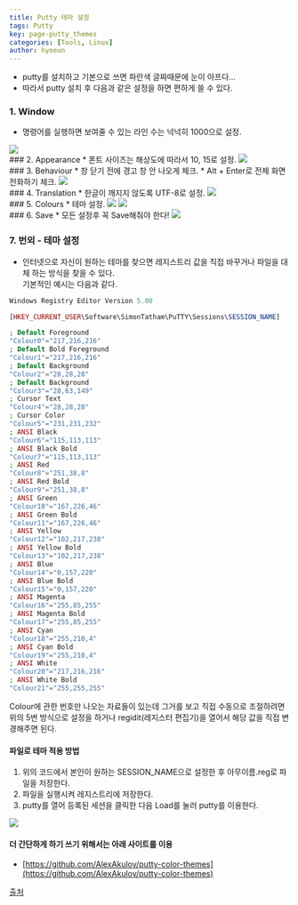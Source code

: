 ```yaml
---
title: Putty 테마 설정
tags: Putty
key: page-putty_themes
categories: [Tools, Linux]
author: hyoeun
---
```


* putty를 설치하고 기본으로 쓰면 파란색 글짜때문에 눈이 아프다...
* 따라서 putty 설치 후 다음과 같은 설정을 하면 편하게 쓸 수 있다.

### 1. Window
* 명령어를 실행하면 보여줄 수 있는 라인 수는 넉넉히 1000으로 설정.  
<img src="/assets/images/putty_window.png">

<br>
### 2. Appearance
* 폰트 사이즈는 해상도에 따라서 10, 15로 설정.  
<img src="/assets/images/putty_appearance.png">

<br>
### 3. Behaviour
* 창 닫기 전에 경고 창 안 나오게 체크.
* Alt + Enter로 전체 화면 전화하기 체크.  
<img src="/assets/images/putty_behaviour.png">

<br>
### 4. Translation
* 한글이 깨지지 않도록 UTF-8로 설정.  
<img src="/assets/images/putty_translation.jpg">

<br>
### 5. Colours
* 테마 설정.  
<img src="/assets/images/putty_colors.png">
<img src="/assets/images/putty_theme.jpg">

<br>
### 6. Save
* 모든 설정후 꼭 Save해줘야 한다!  
<img src="/assets/images/putty_save.png">

### 7. 번외 - 테마 설정
* 인터넷으로 자신이 원하는 테마를 찾으면 레지스트리 값을 직접 바꾸거나 파일을 대체 하는 방식을 찾을 수 있다.<br>
기본적인 예시는 다음과 같다.

```php
Windows Registry Editor Version 5.00

[HKEY_CURRENT_USER\Software\SimonTatham\PuTTY\Sessions\SESSION_NAME]

; Default Foreground
"Colour0"="217,216,216"
; Default Bold Foreground
"Colour1"="217,216,216"
; Default Background
"Colour2"="28,28,28"
; Default Background
"Colour3"="28,63,149"
; Cursor Text
"Colour4"="28,28,28"
; Cursor Color
"Colour5"="231,231,232"
; ANSI Black
"Colour6"="115,113,113"
; ANSI Black Bold
"Colour7"="115,113,113"
; ANSI Red
"Colour8"="251,38,8"
; ANSI Red Bold
"Colour9"="251,38,8"
; ANSI Green
"Colour10"="167,226,46"
; ANSI Green Bold
"Colour11"="167,226,46"
; ANSI Yellow
"Colour12"="102,217,238"
; ANSI Yellow Bold
"Colour13"="102,217,238"
; ANSI Blue
"Colour14"="0,157,220"
; ANSI Blue Bold
"Colour15"="0,157,220"
; ANSI Magenta
"Colour16"="255,85,255"
; ANSI Magenta Bold
"Colour17"="255,85,255"
; ANSI Cyan
"Colour18"="255,210,4"
; ANSI Cyan Bold
"Colour19"="255,210,4"
; ANSI White
"Colour20"="217,216,216"
; ANSI White Bold
"Colour21"="255,255,255"
```

Colour에 관한 번호만 나오는 자료들이 있는데 그거를 보고 직접 수동으로 조절하려면 위의 5번 방식으로 설정을 하거나 regidit(레지스터 편집기)을 열어서 해당 값을 직접 변경해주면 된다.

#### 파일로 테마 적용 방법
1. 위의 코드에서 본인이 원하는 SESSION_NAME으로 설정한 후 아무이름.reg로 파일을 저장한다.
2. 파일을 실행시켜 레지스트리에 저장한다.
3. putty를 열어 등록된 세션을 클릭한 다음 Load를 눌러 putty를 이용한다.  
<img src="/assets/images/putty_theme.png">

#### 더 간단하게 하기 쓰기 위해서는 아래 사이트를 이용
* [https://github.com/AlexAkulov/putty-color-themes](https://github.com/AlexAkulov/putty-color-themes)

[출처](https://pimi.tistory.com/3)